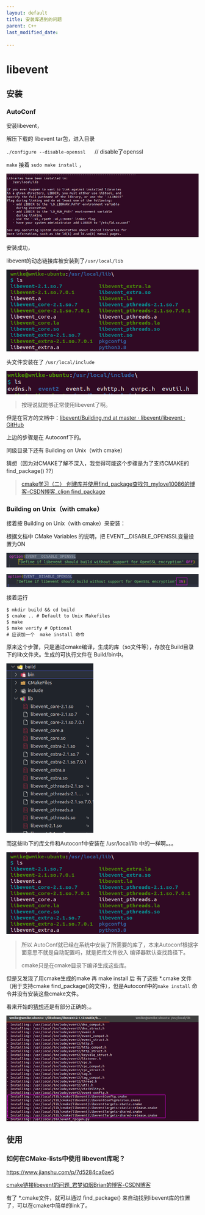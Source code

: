 ```yaml
---
layout: default
title: 安装库遇到的问题
parent: C++
last_modified_date: 

---
```


# libevent

## 安装

### AutoConf

安装libevent，

解压下载的 libevent tar包，进入目录

`./configure --disable-openssl`      // disable了openssl

`make` 接着 `sudo make install` ，

<img src="../../docimgs/安装库的问题_imgs/2022-10-26-18-16-56-image.png" title="" alt="" width="600">

安装成功，

libevent的动态链接库被安装到了`/usr/local/lib` 

![](../../docimgs/安装库的问题_imgs/2022-10-26-18-05-33-image.png)

头文件安装在了 `/usr/local/include`

![](../../docimgs/安装库的问题_imgs/2022-10-26-18-05-57-image.png)

> 按理说就能够正常使用libevent了啊。

但是在官方的文档中：[libevent/Building.md at master · libevent/libevent · GitHub](https://github.com/libevent/libevent/blob/master/Documentation/Building.md#building-on-unix-cmake)

上边的步骤是在 Autoconf下的。

同级目录下还有 Building on Unix（with cmake）

<a id="caixiang">猜想</a>（因为对CMAKE了解不深入，我觉得可能这个步骤是为了支持CMAKE的find_package() ??）

> [cmake学习（二） 创建库并使用find_package查找包_mylove10086的博客-CSDN博客_clion find_package](https://blog.csdn.net/u014572215/article/details/106105627)

### Building on Unix（with cmake）

接着按 Building on Unix（with cmake）来安装：

根据文档中  CMake Variables 的说明，把 EVENT__DISABLE_OPENSSL变量设置为ON

![](../../docimgs/安装库的问题_imgs/2022-10-26-18-12-30-image.png)

![](../../docimgs/安装库的问题_imgs/2022-10-26-18-13-15-image.png)

接着运行 

```shell
$ mkdir build && cd build
$ cmake .. # Default to Unix Makefiles
$ make
$ make verify # Optional
# 应该加一个  make install 命令
```

原来这个步骤，只是通过cmake编译，生成的库（so文件等），存放在Build目录下的lib文件夹。生成的可执行文件在 Build/bin中。

<img title="" src="../../docimgs/安装库的问题_imgs/2022-10-26-18-26-36-image.png" alt="" width="228">

而这些lib下的库文件和Autoconf中安装在 /usr/local/lib 中的一样啊。。。

![](../../docimgs/安装库的问题_imgs/2022-10-26-18-05-33-image.png)

> 所以 AutoConf就已经在系统中安装了所需要的库了，本来Autoconf根据字面意思不就是自动配置吗，就是把库文件放入 编译器默认查找路径下。
> 
> cmake只是在cmake目录下编译生成这些库。

但是又发现了用cmake生成的make 再 make install 后 有了这些 *.cmake 文件（用于支持cmake find_package()的文件），但是Autoconf中的`make install` 命令并没有安装这些cmake文件。

看来开始的[猜想](#caixiang)还是有部分正确的。。

![](../../docimgs/安装库的问题_imgs/2022-10-26-18-43-33-image.png)

## 使用

### 如何在CMake-lists中使用 libevent库呢？

https://www.jianshu.com/p/7d5284ca6ae5

[cmake链接libevent的问题_君梦如烟Brian的博客-CSDN博客](https://blog.csdn.net/u012342808/article/details/119464705)

有了 *.cmake文件，就可以通过 find_package() 来自动找到libevent库的位置了，可以在cmake中简单的link了。
